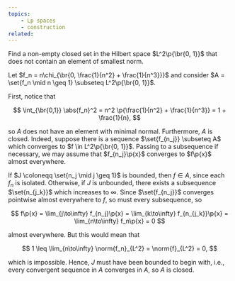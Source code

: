 ```yaml
---
topics:
    - Lp spaces
    - construction
related:
---
```


<problem>

Find a non-empty closed set in the Hilbert space $L^2\p{\br{0, 1}}$ that does not contain an element of smallest norm.

</problem>

<solution>

Let $f_n = n\chi_{\br{0, \frac{1}{n^2} + \frac{1}{n^3}}}$ and consider $A = \set{f_n \mid n \geq 1} \subseteq L^2\p{\br{0, 1}}$.

First, notice that

$$
\int_{\br{0,1}} \abs{f_n}^2 = n^2 \p{\frac{1}{n^2} + \frac{1}{n^3}} = 1 + \frac{1}{n},
$$

so $A$ does not have an element with minimal normal. Furthermore, $A$ is closed. Indeed, suppose there is a sequence $\set{f_{n_j}} \subseteq A$ which converges to $f \in L^2\p{\br{0, 1}}$. Passing to a subsequence if necessary, we may assume that $f_{n_j}\p{x}$ converges to $f\p{x}$ almost everywhere.

If $J \coloneqq \set{n_j \mid j \geq 1}$ is bounded, then $f \in A$, since each $f_n$ is isolated. Otherwise, if $J$ is unbounded, there exists a subsequence $\set{n_{j_k}}$ which increases to $\infty$. Since $\set{f_{n_j}}$ converges pointwise almost everywhere to $f$, so must every subsequence, so

$$
f\p{x}
    = \lim_{j\to\infty} f_{n_j}\p{x}
    = \lim_{k\to\infty} f_{n_{j_k}}\p{x}
    = \lim_{n\to\infty} f_n\p{x}
    = 0
$$

almost everywhere. But this would mean that

$$
1 \leq \lim_{n\to\infty} \norm{f_n}_{L^2} = \norm{f}_{L^2} = 0,
$$

which is impossible. Hence, $J$ must have been bounded to begin with, i.e., every convergent sequence in $A$ converges in $A$, so $A$ is closed.

</solution>
